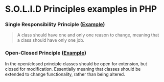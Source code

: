 # S.O.L.I.D Principles examples in PHP

### Single Responsibility Principle ([Example](./SingleResponsibilityPrinciple.php))
> A class should have one and only one reason to change, meaning that a class should have only one job.

### Open-Closed Principle ([Example](./OpenClosedPrinciple.php))
In the open/closed principle classes should be open for extension, but closed for modification. Essentially meaning that classes should be extended to change functionality, rather than being altered.